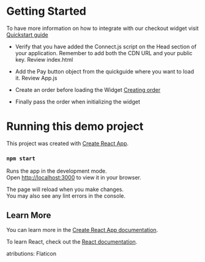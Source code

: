 # Getting Started

To have more information on how to integrate with our checkout widget visit [Quickstart guide](https://developers.holacash.mx/widget/quickguide)

- Verify that you have added the Connect.js script on the Head section of your application. Remember to add both the CDN URL and your public key. Review index.html

- Add the Pay button object from the quickguide where you want to load it. Review App.js

- Create an order before loading the Widget [Creating order](https://developers.holacash.mx/openapi/cash/#tag/order)

- Finally pass the order when initializing the widget

# Running this demo project

This project was created with [Create React App](https://github.com/facebook/create-react-app).

### `npm start`

Runs the app in the development mode.\
Open [http://localhost:3000](http://localhost:3000) to view it in your browser.

The page will reload when you make changes.\
You may also see any lint errors in the console.

## Learn More

You can learn more in the [Create React App documentation](https://facebook.github.io/create-react-app/docs/getting-started).

To learn React, check out the [React documentation](https://reactjs.org/).

atributions: Flaticon
